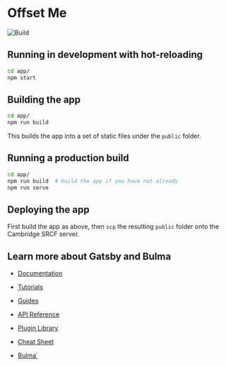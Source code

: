 # Offset Me

![Build](https://github.com/suchanekj/offset-me/workflows/Build/badge.svg?branch=master)

## Running in development with hot-reloading

```sh
cd app/
npm start
```

## Building the app

```sh
cd app/
npm run build
```

This builds the app into a set of static files under the `public` folder.

## Running a production build

```sh
cd app/
npm run build  # build the app if you have not already
npm run serve
```

## Deploying the app

First build the app as above, then `scp` the resulting `public` folder onto the Cambridge SRCF server.

## Learn more about Gatsby and Bulma

- [Documentation](https://www.gatsbyjs.com/docs/?utm_source=starter&utm_medium=readme&utm_campaign=minimal-starter)

- [Tutorials](https://www.gatsbyjs.com/tutorial/?utm_source=starter&utm_medium=readme&utm_campaign=minimal-starter)

- [Guides](https://www.gatsbyjs.com/tutorial/?utm_source=starter&utm_medium=readme&utm_campaign=minimal-starter)

- [API Reference](https://www.gatsbyjs.com/docs/api-reference/?utm_source=starter&utm_medium=readme&utm_campaign=minimal-starter)

- [Plugin Library](https://www.gatsbyjs.com/plugins?utm_source=starter&utm_medium=readme&utm_campaign=minimal-starter)

- [Cheat Sheet](https://www.gatsbyjs.com/docs/cheat-sheet/?utm_source=starter&utm_medium=readme&utm_campaign=minimal-starter)

- [Bulma`](https://bulma.io)
